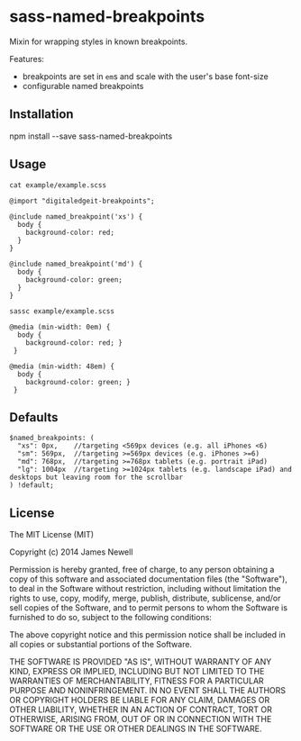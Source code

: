 # sass-named-breakpoints

Mixin for wrapping styles in known breakpoints.

Features:

- breakpoints are set in `em`s and scale with the user's base font-size
- configurable named breakpoints

## Installation

  npm install --save sass-named-breakpoints

## Usage

`cat example/example.scss`

    @import "digitaledgeit-breakpoints";
    
    @include named_breakpoint('xs') {
      body {
        background-color: red;
      }
    }
    
    @include named_breakpoint('md') {
      body {
        background-color: green;
      }
    }
    
`sassc example/example.scss`

    @media (min-width: 0em) {
      body {
        background-color: red; }
     }
    
    @media (min-width: 48em) {
      body {
        background-color: green; }
     }
     
## Defaults
    
    $named_breakpoints: (
      "xs": 0px,    //targeting <569px devices (e.g. all iPhones <6)
      "sm": 569px,  //targeting >=569px devices (e.g. iPhones >=6)
      "md": 768px,  //targeting >=768px tablets (e.g. portrait iPad)
      "lg": 1004px  //targeting >=1024px tablets (e.g. landscape iPad) and desktops but leaving room for the scrollbar
    ) !default;

## License

The MIT License (MIT)

Copyright (c) 2014 James Newell

Permission is hereby granted, free of charge, to any person obtaining a copy of this software and associated documentation files (the "Software"), to deal in the Software without restriction, including without limitation the rights to use, copy, modify, merge, publish, distribute, sublicense, and/or sell copies of the Software, and to permit persons to whom the Software is furnished to do so, subject to the following conditions:

The above copyright notice and this permission notice shall be included in all copies or substantial portions of the Software.

THE SOFTWARE IS PROVIDED "AS IS", WITHOUT WARRANTY OF ANY KIND, EXPRESS OR IMPLIED, INCLUDING BUT NOT LIMITED TO THE WARRANTIES OF MERCHANTABILITY, FITNESS FOR A PARTICULAR PURPOSE AND NONINFRINGEMENT. IN NO EVENT SHALL THE AUTHORS OR COPYRIGHT HOLDERS BE LIABLE FOR ANY CLAIM, DAMAGES OR OTHER LIABILITY, WHETHER IN AN ACTION OF CONTRACT, TORT OR OTHERWISE, ARISING FROM, OUT OF OR IN CONNECTION WITH THE SOFTWARE OR THE USE OR OTHER DEALINGS IN THE SOFTWARE.